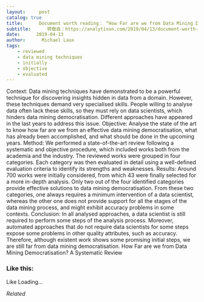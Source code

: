 ```yaml
---
layout:     post
catalog: true
title:      Document worth reading： “How Far are we from Data Mining Democratisation? A Systematic Review”
subtitle:      转载自：https://analytixon.com/2019/04/13/document-worth-reading-how-far-are-we-from-data-mining-democratisation-a-systematic-review/
date:      2019-04-13
author:      Michael Laux
tags:
    - reviewed
    - data mining techniques
    - initially
    - objective
    - evaluated
---
```


Context: Data mining techniques have demonstrated to be a powerful technique for discovering insights hidden in data from a domain. However, these techniques demand very specialised skills. People willing to analyse data often lack these skills, so they must rely on data scientists, which hinders data mining democratisation. Different approaches have appeared in the last years to address this issue. Objective: Analyse the state of the art to know how far are we from an effective data mining democratisation, what has already been accomplished, and what should be done in the upcoming years. Method: We performed a state-of-the-art review following a systematic and objective procedure, which included works both from the academia and the industry. The reviewed works were grouped in four categories. Each category was then evaluated in detail using a well-defined evaluation criteria to identify its strengths and weaknesses. Results: Around 700 works were initially considered, from which 43 were finally selected for a more in-depth analysis. Only two out of the four identified categories provide effective solutions to data mining democratisation. From these two categories, one always requires a minimum intervention of a data scientist, whereas the other one does not provide support for all the stages of the data mining process, and might exhibit accuracy problems in some contexts. Conclusion: In all analysed approaches, a data scientist is still required to perform some steps of the analysis process. Moreover, automated approaches that do not require data scientists for some steps expose some problems in other quality attributes, such as accuracy. Therefore, although existent work shows some promising initial steps, we are still far from data mining democratisation. How Far are we from Data Mining Democratisation? A Systematic Review





### Like this:

Like Loading...


*Related*

